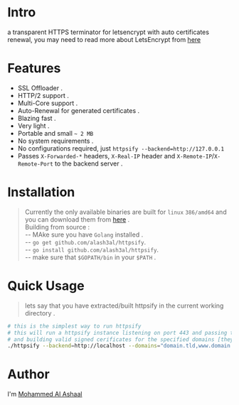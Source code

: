 # Intro
a transparent HTTPS terminator for letsencrypt with auto certificates renewal, you may need to read more about LetsEncrypt from [here](https://letsencrypt.org/)

# Features
* SSL Offloader .
* HTTP/2 support .
* Multi-Core support .
* Auto-Renewal for generated certificates .
* Blazing fast .
* Very light .
* Portable and small `~ 2 MB`
* No system requirements .
* No configurations required, just `httpsify --backend=http://127.0.0.1`
* Passes `X-Forwarded-*` headers, `X-Real-IP` header and `X-Remote-IP`/`X-Remote-Port` to the backend server .

# Installation
> Currently the only available binaries are built for `linux` `386/amd64` and you can download them from [here](https://github.com/alash3al/httpsify/releases) .  
> Building from source :  
--  MAke sure you have `Golang` installed .  
--  `go get github.com/alash3al/httpsify`.  
--  `go install github.com/alash3al/httpsify`.  
--  make sure that `$GOPATH/bin` in your `$PATH` .

# Quick Usage
> lets say that you have extracted/built httpsify in the current working directory .  
```bash
# this is the simplest way to run httpsify
# this will run a httpsify instance listening on port 443 and passing the incoming requests to http://localhost
# and building valid signed cerificates for the specified domains [they must be valid domain names]
./httpsify --backend=http://localhost --domains="domain.tld,www.domain.tld,another.domain.tld"
```

# Author
I'm [Mohammed Al Ashaal](https://www.alash3al.xyz)

